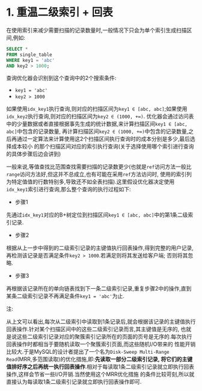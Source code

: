 # 1. 重温二级索引 + 回表

在使用索引来减少需要扫描的记录数量时,一般情况下只会为单个索引生成扫描区间,例如:

```sql
SELECT *
FROM single_table
WHERE key1 = 'abc'
AND key2 > 1000;
```

查询优化器会识别到这个查询中的2个搜索条件:

- `key1 = 'abc'`
- `key2 > 1000`

如果使用`idx_key1`执行查询,则对应的扫描区间为`key1 ∈ [abc, abc]`;如果使用`idx_key2`执行查询,则对应的扫描区间为`key2 ∈ (1000, +∞)`.
优化器会通过访问表中的少量数据或者直接根据事先生成的统计数据,来计算扫描区间`key1 ∈ [abc, abc]`中包含的记录数量,
再计算扫描区间`key2 ∈ (1000, +∞)`中包含的记录数量,之后再通过一定算法来计算使用这2个扫描区间执行查询时的成本分别是多少,最后选择成本较小
的那个扫描区间对应的索引执行查询(关于选择使用哪个索引进行查询的具体步骤后边会讲到)

一般来说,等值查找比范围查找需要扫描的记录数更少(也就是`ref`访问方法一般比`range`访问方法好,但这并不总成立,也有可能在采用`ref`方法访问时,
使用的索引列为特定值值的行数特别多,导致还不如全表扫描).这里假设优化器决定使用`idx_key1`索引进行查询,那么整个查询的执行过程如下:

- 步骤1

先通过`idx_key1`对应的B+树定位到扫描区间`key1 ∈ [abc, abc]`中的第1条二级索引记录.

- 步骤2

根据从上一步中得到的二级索引记录的主键值执行回表操作,得到完整的用户记录,再检测该记录是否满足条件`key2 > 1000`.若满足则将其发送给客户端;
否则将其忽略.

- 步骤3

再根据该记录所在的单向链表找到下一条二级索引记录,重复步骤2中的操作,直到某条二级索引记录不再满足条件`key1 = 'abc'`为止.

注:

从上文可以看出,每次从二级索引中读取到1条记录后,就会根据该记录的主键值执行回表操作.针对某个扫描区间中的这些二级索引记录而言,其主键值是无序的,
也就是说这些二级索引记录对应的聚簇索引记录所在的页面的页号是无序的.每次执行回表操作时都相当于要随机读取一个聚簇索引页面,而这些随机I/O带来的
性能开销比较大.于是MySQL的设计者提出了一个名为`Disk-Sweep Multi-Range Read`(MRR,多范围读取)的优化措施,即:**先读取一部分二级索引记录,
将它们的主键值排好序之后再统一执行回表操作**.相对于每读取1条二级索引记录就立即执行回表操作,这样会节省一些I/O开销.当然使用这个MRR优化措施
的条件比较苛刻,所以就直接认为每读取1条二级索引记录就立即执行回表操作即可.

